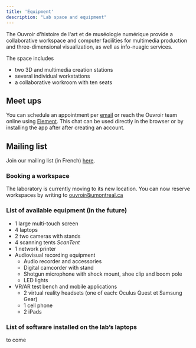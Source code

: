 ```yaml
---
title: 'Equipment'
description: "Lab space and equipment"
---
```


The Ouvroir d'histoire de l'art et de muséologie numérique  provide a collaborative workspace and computer facilities for multimedia production and three-dimensional visualization, as well as info-nuagic services.

The space includes
- two 3D and multimedia creation stations
- several individual workstations
- a collaborative workroom with ten seats

## Meet ups

You can schedule an appointment per [email](mailto:ouvroir@umontreal.ca) or reach the Ouvroir team online using [Element](https://matrix.to/#/!AaxspHhzNUgFJpDKTr:matrix.org?via=matrix.org). This chat can be used directly in the browser or by installing the app after after creating an account.

## Mailing list

Join our mailing list (in French) [here](https://listes.umontreal.ca/wws/subscribe/ouvroir).

### Booking a workspace

The laboratory is currently moving to its new location. You can now reserve workspaces by writing to ouvroir@umontreal.ca
### List of available equipment (in the future)

- 1 large multi-touch screen
- 4 laptops
- 2 two cameras with stands
- 4 scanning tents *ScanTent*
- 1 network printer 
- Audiovisual recording equipment 
  - Audio recorder and accessories
  - Digital camcorder with stand
  - Shotgun microphone with shock mount, shoe clip and boom pole
  - LED lights
- VR/AR test bench and mobile applications
  - 2 virtual reality headsets (one of each: Oculus Quest et Samsung Gear) 
  - 1 cell phone <!-- iOS ou Android?-->
  - 2 iPads

### List of software installed on the lab’s laptops

to come

